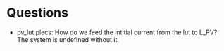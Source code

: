 # Questions

- pv_lut.plecs: How do we feed the intitial current from the lut to L_PV? The system is undefined without it.
